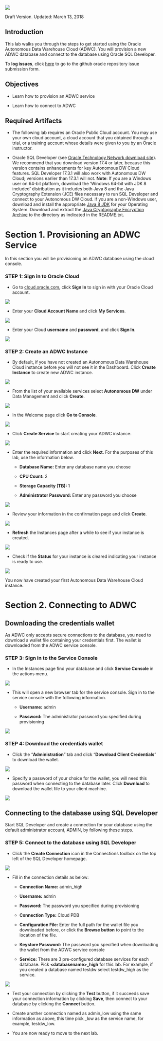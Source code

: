 ![](./images/100/Picture100-1.png)

Draft Version. Updated: March 13, 2018

Introduction
------------

This lab walks you through the steps to get started using the Oracle Autonomous Data Warehouse Cloud (ADWC). You will provision a new ADWC database and connect to the database using Oracle SQL Developer.

To **log issues**, click [here](https://github.com/millerhoo/journey4-adwc/issues/new) to go to the github oracle repository issue submission form.

Objectives
----------

-   Learn how to provision an ADWC service

-   Learn how to connect to ADWC

Required Artifacts
------------------

-   The following lab requires an Oracle Public Cloud account. You may use your own cloud account, a cloud account that you obtained through a trial, or a training account whose details were given to you by an Oracle instructor.

-   Oracle SQL Developer (see [Oracle Technology Network download site](http://www.oracle.com/technetwork/developer-tools/sql-developer/overview/index.html)).
    We recommend that you download version 17.4 or later, because this version contains enhancements for key Autonomous DW Cloud features. SQL Developer 17.3.1 will also work with Autonomous DW Cloud; versions earlier than 17.3.1 will not.
    **Note**:
    If you are a Windows user on 64-bit platform, download the 'Windows 64-bit with JDK 8 included' distribution as it includes both Java 8 and the Java Cryptography Extension (JCE) files necessary to run SQL Developer and connect to your Autonomous DW Cloud.
    If you are a non-Windows user, download and install the appropriate [Java 8 JDK](http://www.oracle.com/technetwork/java/javase/downloads/jdk8-downloads-2133151.html) for your Operating System. Download and extract the [Java Cryptography Encryption Archive](http://www.oracle.com/technetwork/java/javase/downloads/jce8-download-2133166.html) to the directory as indicated in the README.txt.

Section 1. Provisioning an ADWC Service
=======================================

In this section you will be provisioning an ADWC database using the cloud console.

### **STEP 1: Sign in to Oracle Cloud**

-   Go to [cloud.oracle.com](https://cloud.oracle.com), click **Sign In** to sign in with your Oracle Cloud account.

![](./images/100/Picture100-2.png)

-   Enter your **Cloud Account Name** and click **My Services**.

![](./images/100/Picture100-3.png)

-   Enter your Cloud **username** and **password**, and click **Sign In**.

![](./images/100/Picture100-4.png)

### **STEP 2: Create an ADWC Instance**

-   By default, if you have not created an Autonomous Data Warehouse Cloud instance before you will not see it in the Dashboard. Click
    **Create Instance** to create new ADWC instance.

![](./images/100/Picture100-5.png)

-   From the list of your available services select **Autonomous DW** under Data Management and click **Create**.

![](./images/100/Picture100-6.png)

-   In the Welcome page click **Go to Console**.

![](./images/100/Picture100-7.png)

-   Click **Create Service** to start creating your ADWC instance.

![](./images/100/Picture100-8.png)

-   Enter the required information and click **Next**. For the purposes of this lab, use the information below.

    -   **Database Name:** Enter any database name you choose

    -   **CPU Count:** 2

    -   **Storage Capacity (TB):** 1

    -   **Administrator Password:** Enter any password you choose

![](./images/100/Picture100-9.png)

-   Review your information in the confirmation page and click **Create**.

![](./images/100/Picture100-10.png)

-   **Refresh** the Instances page after a while to see if your instance is created.

![](./images/100/Picture100-11.png)

-   Check if the **Status** for your instance is cleared indicating your instance is ready to use.

![](./images/100/Picture100-12.png)

You now have created your first Autonomous Data Warehouse Cloud instance.

Section 2. Connecting to ADWC
=============================

Downloading the credentials wallet
----------------------------------

As ADWC only accepts secure connections to the database, you need to download a wallet file containing your credentials first. The wallet is downloaded from the ADWC service console.

### **STEP 3: Sign in to the Service Console**

-   In the Instances page find your database and click **Service Console** in the actions menu.

![](./images/100/Picture100-13.png)

-   This will open a new browser tab for the service console. Sign in to the service console with the following information.

    -   **Username:** admin

    -   **Password:** The administrator password you specified during provisioning

![](./images/100/Picture100-14.png)

### **STEP 4: Download the credentials wallet**

-   Click the “**Administration**” tab and click “**Download Client Credentials**” to download the wallet.

![](./images/100/Picture100-15.png)

-   Specify a password of your choice for the wallet, you will need this password when connecting to the database later. Click **Download** to download the wallet file to your client machine.

![](./images/100/Picture100-16.png)

Connecting to the database using SQL Developer
----------------------------------------------

Start SQL Developer and create a connection for your database using the default administrator account, ADMIN, by following these steps.

### **STEP 5: Connect to the database using SQL Developer**

-   Click the **Create Connection** icon in the Connections toolbox on the top left of the SQL Developer homepage.

![](./images/100/Picture100-17.png)

-   Fill in the connection details as below:

    -   **Connection Name:** admin_high

    -   **Username:** admin

    -   **Password:** The password you specified during provisioning

    -   **Connection Type:** Cloud PDB

    -   **Configuration File:** Enter the full path for the wallet file you downloaded before, or click the **Browse button** to point to the location of the file.

    -   **Keystore Password:** The password you specified when downloading the wallet from the ADWC service console

    -   **Service:** There are 3 pre-configured database services for each database. Pick **&lt;databasename&gt;_high** for this lab. For
        example, if you created a database named testdw select testdw_high as the service.

![](./images/100/Picture100-18.png)

-   Test your connection by clicking the **Test** button, if it succeeds save your connection information by clicking **Save**, then connect to your database by clicking the **Connect** button. 

-   Create another connection named as admin_low using the same information as above, this time pick <databasename>_low as the service name, for example, testdw_low.

-   You are now ready to move to the next lab.
